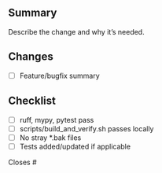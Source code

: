 ## Summary
Describe the change and why it’s needed.

## Changes
- [ ] Feature/bugfix summary

## Checklist
- [ ] ruff, mypy, pytest pass
- [ ] scripts/build_and_verify.sh passes locally
- [ ] No stray *.bak files
- [ ] Tests added/updated if applicable

Closes #
